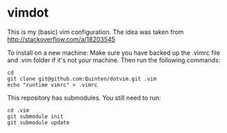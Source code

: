 # vimdot

This is my (basic) vim configuration.
The idea was taken from http://stackoverflow.com/a/18203545

To install on a new machine:
Make sure you have backed up the .vimrc file and .vim folder if it's not your machine.
Then run the following commands:

    cd
    git clone git@github.com:Quinten/dotvim.git .vim
    echo "runtime vimrc" > .vimrc

This repository has submodules. You still need to run:

    cd .vim
    git submodule init
    git submodule update




